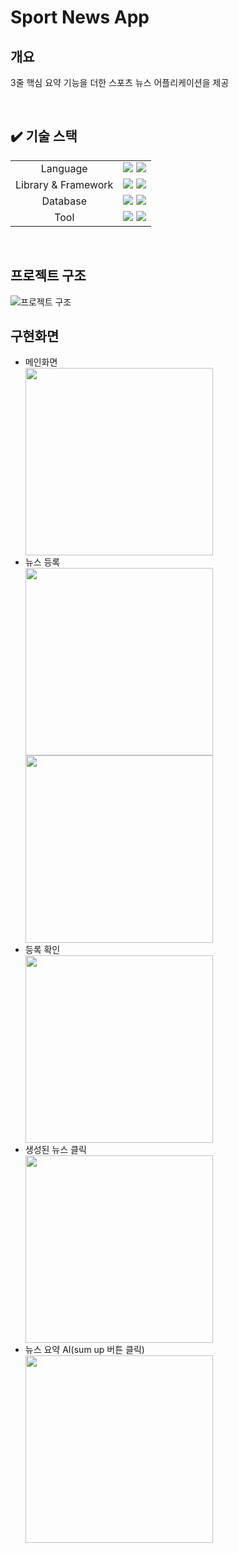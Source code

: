 # Sport News App

## 개요

3줄 핵심 요약 기능을 더한 스포츠 뉴스 어플리케이션을 제공

<br/>

## ✔️ 기술 스택
<div>
<table>
   <tr>
      <td colspan="2" align="center">
        Language
      </td>
      <td colspan="4">
        <img src="https://img.shields.io/badge/java-007396?style=for-the-badge&logo=java&logoColor=white">
        <img src="https://img.shields.io/badge/swift-F05138?style=for-the-badge&logo=swift&logoColor=white">
      </td>
   </tr>
   <tr>
      <td colspan="2" align="center">
        Library & Framework
      </td>
      <td colspan="4">
        <img src="https://img.shields.io/badge/springboot-6DB33F?style=for-the-badge&logo=springboot&logoColor=white"> 
        <img src="https://img.shields.io/badge/spring data jpa-6DB33F?style=for-the-badge&logo=springboot&logoColor=white"> 
      </td>
   </tr>
   <tr>
      <td colspan="2" align="center">
        Database
      </td>
      <td colspan="4">
        <img src="https://img.shields.io/badge/mysql-4479A1?style=for-the-badge&logo=mysql&logoColor=white">
        <img src="https://img.shields.io/badge/amazon rds-527FFF?style=for-the-badge&logo=amazonrds&logoColor=white">
      </td>
   </tr>
   <tr>
      <td colspan="2" align="center">
        Tool
      </td>
      <td colspan="4">
          <img src="https://img.shields.io/badge/intellijidea-000000?style=for-the-badge&logo=intellijidea&logoColor=white">
          <img src="https://img.shields.io/badge/xcode-147EFB?style=for-the-badge&logo=xcode&logoColor=white">
      </td>
   </tr>
</table>
</div>
<br/>

## 프로젝트 구조
![프로젝트 구조](https://github.com/jihohyeseong/IOS-mini-project/blob/main/image/%EA%B5%AC%EC%A1%B0.png)
<br/>

## 구현화면

<ul>
    <li>메인화면</li>
        <img src="https://github.com/jihohyeseong/IOS-mini-project/blob/main/image/%EB%A9%94%EC%9D%B8.png" width="300">
    <li>뉴스 등록</li>
        <img src="https://github.com/jihohyeseong/IOS-mini-project/blob/main/image/1.png" width="300">
        <img src="https://github.com/jihohyeseong/IOS-mini-project/blob/main/image/2.png" width="300">
    <li>등록 확인</li>
        <img src="https://github.com/jihohyeseong/IOS-mini-project/blob/main/image/%EC%A0%80%EC%9E%A5.png" width="300">
    <li>생성된 뉴스 클릭</li>
        <img src="https://github.com/jihohyeseong/IOS-mini-project/blob/main/image/%EA%B8%B0%EC%82%AC.png" width="300">
    <li>뉴스 요약 AI(sum up 버튼 클릭)</li>
        <img src="https://github.com/jihohyeseong/IOS-mini-project/blob/main/image/%EC%9A%94%EC%95%BD.png" width="300">
</ul>
